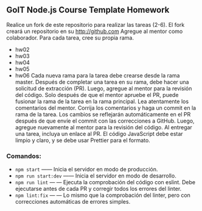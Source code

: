 ## GoIT Node.js Course Template Homework
Realice un fork de este repositorio para realizar las tareas (2-6). El fork creará un repositorio en su http://github.com
Agregue al mentor como colaborador.
Para cada tarea, cree su propia rama.
- hw02
- hw03 
- hw04
- hw05
- hw06
Cada nueva rama para la tarea debe crearse desde la rama master.
Después de completar una tarea en su rama, debe hacer una solicitud de extracción (PR). Luego, agregue al mentor para la revisión del código. Solo después de que el mentor apruebe el PR, puede fusionar la rama de la tarea en la rama principal.
Lea atentamente los comentarios del mentor. Corrija los comentarios y haga un commit en la rama de la tarea. Los cambios se reflejarán automáticamente en el PR después de que envíe el commit con las correcciones a GitHub. Luego, agregue nuevamente al mentor para la revisión del código.
Al entregar una tarea, incluya un enlace al PR.
El código JavaScript debe estar limpio y claro, y se debe usar Prettier para el formato.
### Comandos:
- `npm start` &mdash;— Inicia el servidor en modo de producción.
- `npm run start:dev` &mdash;— Inicia el servidor en modo de desarrollo.
- `npm run lint` &mdash; — Ejecuta la comprobación del código con eslint. Debe ejecutarse antes de cada PR y corregir todos los errores del linter.
- `npm lint:fix` &mdash; — Lo mismo que la comprobación del linter, pero con correcciones automáticas de errores simples.
